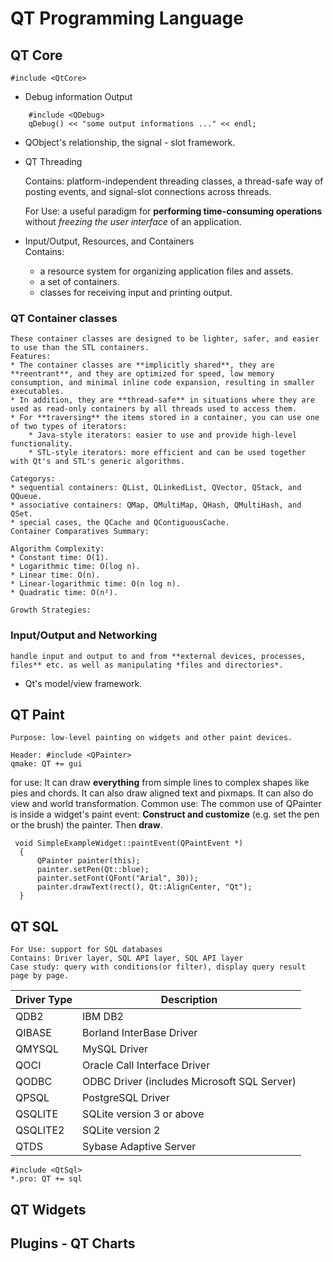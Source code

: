 QT Programming Language
===

## QT Core

```
#include <QtCore>
```
* Debug information Output
```
    #include <QDebug>
    qDebug() << "some output informations ..." << endl;
```    
* QObject's relationship, the signal - slot framework.
* QT Threading
    
    Contains: platform-independent threading classes, a thread-safe way of posting events, and signal-slot connections across threads.
    
    For Use: a useful paradigm for **performing time-consuming operations** without *freezing the user interface* of an application.
    
* Input/Output, Resources, and Containers    
    Contains: 
    * a resource system for organizing application files and assets.
    * a set of containers.
    * classes for receiving input and printing output.

### QT Container classes
    These container classes are designed to be lighter, safer, and easier to use than the STL containers.   
    Features:  
    * The container classes are **implicitly shared**, they are **reentrant**, and they are optimized for speed, low memory consumption, and minimal inline code expansion, resulting in smaller executables. 
    * In addition, they are **thread-safe** in situations where they are used as read-only containers by all threads used to access them.
    * For **traversing** the items stored in a container, you can use one of two types of iterators: 
        * Java-style iterators: easier to use and provide high-level functionality.
        * STL-style iterators: more efficient and can be used together with Qt's and STL's generic algorithms.
            
    Categorys:  
    * sequential containers: QList, QLinkedList, QVector, QStack, and QQueue. 
    * associative containers: QMap, QMultiMap, QHash, QMultiHash, and QSet. 
    * special cases, the QCache and QContiguousCache.
    Container Comparatives Summary:
    
    Algorithm Complexity:  
    * Constant time: O(1). 
    * Logarithmic time: O(log n). 
    * Linear time: O(n).
    * Linear-logarithmic time: O(n log n). 
    * Quadratic time: O(n²).
    
    Growth Strategies: 
    
### Input/Output and Networking
    handle input and output to and from **external devices, processes, files** etc. as well as manipulating *files and directories*.  
    
    
* Qt's model/view framework.
    
    
## QT Paint
    Purpose: low-level painting on widgets and other paint devices.
```
Header: #include <QPainter> 
qmake: QT += gui
```
for use: It can draw **everything** from simple lines to complex shapes like pies and chords. It can also draw aligned text and pixmaps. It can also do view and world transformation.
    Common use: The common use of QPainter is inside a widget's paint event: **Construct and customize** (e.g. set the pen or the brush) the painter. Then **draw**. 
```
 void SimpleExampleWidget::paintEvent(QPaintEvent *)
  {
      QPainter painter(this);
      painter.setPen(Qt::blue);
      painter.setFont(QFont("Arial", 30));
      painter.drawText(rect(), Qt::AlignCenter, "Qt");
  }
```
    
    
## QT SQL
    For Use: support for SQL databases
    Contains: Driver layer, SQL API layer, SQL API layer
    Case study: query with conditions(or filter), display query result page by page.
    
|Driver Type|Description|
|-|-|
|QDB2|IBM DB2|
|QIBASE|Borland InterBase Driver|
|QMYSQL|MySQL Driver|
|QOCI|Oracle Call Interface Driver|
|QODBC|ODBC Driver (includes Microsoft SQL Server)|
|QPSQL|PostgreSQL Driver|
|QSQLITE|SQLite version 3 or above|
|QSQLITE2|SQLite version 2|
|QTDS|Sybase Adaptive Server|

```
#include <QtSql>
*.pro: QT += sql
```

## QT Widgets

## Plugins - QT Charts

